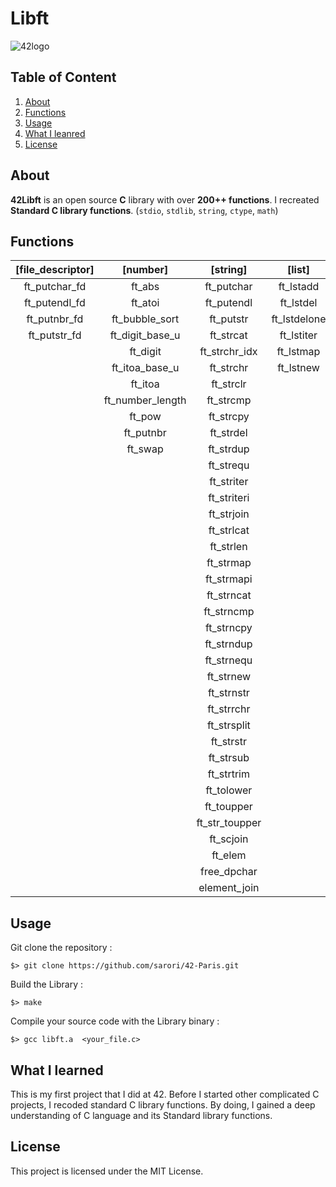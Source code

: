 # Libft

![42logo](https://upload.wikimedia.org/wikipedia/commons/thumb/8/8d/42_Logo.svg/240px-42_Logo.svg.png)

## Table of Content

1. [About](#about-libft)
2. [Functions](#functions)
3. [Usage](#usage)
4. [What I leanred](#whatILeanred)
5. [License](#license)

## About <a name="about-libft"></a>

**42Libft** is an open source **C** library with over **200++ functions**.
I recreated **Standard C library functions**. (`stdio`, `stdlib`, `string`, `ctype`, `math`)

## Functions <a name="functions"></a>

| [file_descriptor] |     [number]     |    [string]    |    [list]    |  [memory]   |  [get_next_line]  | [checking] |
| :---------------: | :--------------: | :------------: | :----------: | :---------: | :---------------: | :--------: |
|   ft_putchar_fd   |      ft_abs      |   ft_putchar   |  ft_lstadd   |  ft_bzero   |   get_next_line   | ft_isalnum |
|   ft_putendl_fd   |     ft_atoi      |   ft_putendl   |  ft_lstdel   | ft_memalloc | get_next_line_lst | ft_isalpha |
|   ft_putnbr_fd    |  ft_bubble_sort  |   ft_putstr    | ft_lstdelone | ft_memccpy  |                   | ft_isascii |
|   ft_putstr_fd    | ft_digit_base_u  |   ft_strcat    |  ft_lstiter  |  ft_memchr  |                   |  ft_digit  |
|                   |     ft_digit     | ft_strchr_idx  |  ft_lstmap   |  ft_memcmp  |                   | ft_isprint |
|                   |  ft_itoa_base_u  |   ft_strchr    |  ft_lstnew   |  ft_memcpy  |                   |            |
|                   |     ft_itoa      |   ft_strclr    |              |  ft_memdel  |                   |            |
|                   | ft_number_length |   ft_strcmp    |              | ft_memmove  |                   |            |
|                   |      ft_pow      |   ft_strcpy    |              |  ft_memset  |                   |            |
|                   |    ft_putnbr     |   ft_strdel    |              |             |                   |            |
|                   |     ft_swap      |   ft_strdup    |              |             |                   |            |
|                   |                  |   ft_strequ    |              |             |                   |            |
|                   |                  |   ft_striter   |              |             |                   |            |
|                   |                  |  ft_striteri   |              |             |                   |            |
|                   |                  |   ft_strjoin   |              |             |                   |            |
|                   |                  |   ft_strlcat   |              |             |                   |            |
|                   |                  |   ft_strlen    |              |             |                   |            |
|                   |                  |   ft_strmap    |              |             |                   |            |
|                   |                  |   ft_strmapi   |              |             |                   |            |
|                   |                  |   ft_strncat   |              |             |                   |            |
|                   |                  |   ft_strncmp   |              |             |                   |            |
|                   |                  |   ft_strncpy   |              |             |                   |            |
|                   |                  |   ft_strndup   |              |             |                   |            |
|                   |                  |   ft_strnequ   |              |             |                   |            |
|                   |                  |   ft_strnew    |              |             |                   |            |
|                   |                  |   ft_strnstr   |              |             |                   |            |
|                   |                  |   ft_strrchr   |              |             |                   |            |
|                   |                  |  ft_strsplit   |              |             |                   |            |
|                   |                  |   ft_strstr    |              |             |                   |            |
|                   |                  |   ft_strsub    |              |             |                   |            |
|                   |                  |   ft_strtrim   |              |             |                   |            |
|                   |                  |   ft_tolower   |              |             |                   |            |
|                   |                  |   ft_toupper   |              |             |                   |            |
|                   |                  | ft_str_toupper |              |             |                   |            |
|                   |                  |   ft_scjoin    |              |             |                   |            |
|                   |                  |    ft_elem     |              |             |                   |            |
|                   |                  |  free_dpchar   |              |             |                   |            |
|                   |                  |  element_join  |              |             |                   |            |

## Usage <a name="usage"></a>

Git clone the repository :

    $> git clone https://github.com/sarori/42-Paris.git

Build the Library :

    $> make

Compile your source code with the Library binary :

    $> gcc libft.a  <your_file.c>

## What I learned <a name="whatILeanred"></a>

This is my first project that I did at 42. Before I started other complicated C projects, I recoded standard C library functions. By doing, I gained a deep understanding of C language and its Standard library functions.

## License <a name="license"></a>

This project is licensed under the MIT License.
